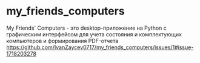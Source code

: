 # my_friends_computers
My Friends' Computers - это desktop-приложение на Python с графическим интерфейсом для учета состояния и комплектующих компьютеров и формирования PDF-отчета
https://github.com/IvanZaycev0717/my_friends_computers/issues/1#issue-1718203278
